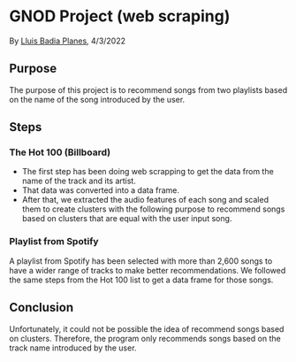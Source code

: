 # GNOD Project (web scraping)

By [Lluis Badia Planes](https://github.com/lluis90badia), 4/3/2022

## Purpose

The purpose of this project is to recommend songs from two playlists based on the name of the song introduced by the user.

## Steps

### The Hot 100 (Billboard)

- The first step has been doing web scrapping to get the data from the name of the track and its artist.
- That data was converted into a data frame.
- After that, we extracted the audio features of each song and scaled them to create clusters with the following purpose to recommend songs based on clusters that are equal with the user input song.

### Playlist from Spotify

A playlist from Spotify has been selected with more than 2,600 songs to have a wider range of tracks to make better recommendations. We followed the same steps from the Hot 100 list to get a data frame for those songs.

## Conclusion

Unfortunately, it could not be possible the idea of recommend songs based on clusters. Therefore, the program only recommends songs based on the track name introduced by the user.
